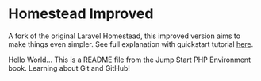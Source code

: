 # Homestead Improved

A fork of the original Laravel Homestead, this improved version aims to make things even simpler.
See full explanation with quickstart tutorial [here](http://www.sitepoint.com/quick-tip-get-homestead-vagrant-vm-running/).

Hello World...
This is a README file from the Jump Start PHP Environment book.
Learning about Git and GitHub!
